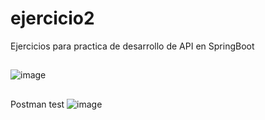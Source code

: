 # ejercicio2
Ejercicios para practica de desarrollo de API en SpringBoot
##

![image](https://github.com/janaBR30/ejercicio2/assets/114409955/db31507f-3116-40ad-83b5-e0010b354f28)

##

Postman test
![image](https://github.com/janaBR30/ejercicio2/assets/114409955/8286e1fb-6c2a-4dc1-90c0-dc1f11da6800)

